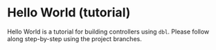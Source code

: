 # Hello World (tutorial)
Hello World is a tutorial for building controllers using `dbl`. Please follow along step-by-step using the project branches.